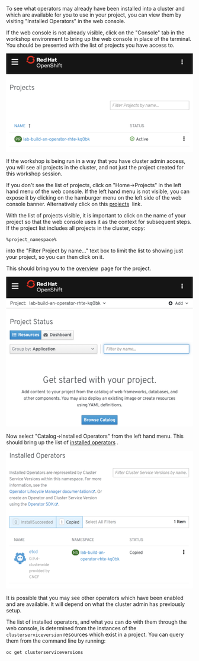 To see what operators may already have been installed into a cluster and which are available for you to use in your project, you can view them by visiting "Installed Operators" in the web console.

If the web console is not already visible, click on the "Console" tab in the workshop environment to bring up the web console in place of the terminal. You should be presented with the list of projects you have access to.

![](project-list.png)

If the workshop is being run in a way that you have cluster admin access, you will see all projects in the cluster, and not just the project created for this workshop session.

If you don't see the list of projects, click on "Home->Projects" in the left hand menu of the web console. If the left hand menu is not visible, you can expose it by clicking on the hamburger menu on the left side of the web console banner. Alternatively click on this [projects](%console_url%/k8s/cluster/projects)&nbsp;<span class="fas fa-window-restore"></span> link.

With the list of projects visible, it is important to click on the name of your project so that the web console uses it as the context for subsequent steps. If the project list includes all projects in the cluster, copy:

```copy
%project_namespace%
```

into the "Filter Project by name..." text box to limit the list to showing just your project, so you can then click on it.

This should bring you to the [overview](%console_url%/overview/ns/%project_namespace%)&nbsp;<span class="fas fa-window-restore"></span> page for the project.

![](project-overview-page.png)

Now select "Catalog->Installed Operators" from the left hand menu. This should bring up the list of [installed operators](%console_url%/k8s/ns/%project_namespace%/clusterserviceversions)&nbsp;<span class="fas fa-window-restore"></span>.

![](installed-operators.png)

It is possible that you may see other operators which have been enabled and are available. It will depend on what the cluster admin has previously setup.

The list of installed operators, and what you can do with them through the web console, is determined from the instances of the `clusterserviceversion` resources which exist in a project. You can query them from the command line by running:

```execute
oc get clusterserviceversions
```
